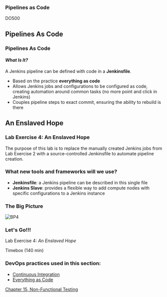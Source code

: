 <!-- .slide: data-background-image="images/RH_NewBrand_Background.png" -->
### Pipelines as Code <!-- {_class="title-color"} -->
DO500 <!-- {_class="title-color"} -->



## Pipelines As Code


### Pipelines As Code
#### _What Is It?_
A Jenkins pipeline can be defined with code in a **Jenkinsfile**.
* Based on the practice **everything as code**
* Allows Jenkins jobs and configurations to be configured as code, creating
automation around common tasks (no more point and click in Jenkins)
* Couples pipeline steps to exact commit, ensuring the ability to rebuild is there



<!-- .slide: id="enslaved-hope" -->
## An Enslaved Hope


### Lab Exercise 4: An Enslaved Hope
The purpose of this lab is to replace the manually created Jenkins jobs from
Lab Exercise 2 with a source-controlled Jenkinsfile to automate pipeline
creation.


### What new tools and frameworks will we use?
* **Jenkinsfile**: a Jenkins pipeline can be described in this single file
* **Jenkins Slave**: provides a flexible way to add compute nodes with
specific configurations to a Jenkins instance


### The Big Picture
![BP4](images/bp-4-enslaved-hope.jpg)


### Let's Go!!!
Lab Exercise 4: _An Enslaved Hope_

Timebox (140 min) <!-- {_class="small"} -->



<!-- .slide: data-background-image="images/chef-background.png", class="white-style" -->
### DevOps practices used in this section:
- [Continuous Integration](https://openpracticelibrary.com/practice/continuous-integration/)
- [Everything as Code](https://openpracticelibrary.com/practice/everything-as-code/)



<!-- .slide: data-background-image="css/images/RH_Chapter_Title_Background2.png", class="white-style" -->
[Chapter 15, Non-Functional Testing](chapter15.html)
